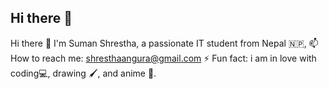 ## Hi there 👋

<!--
**Xumanstha/Xumanstha** is a ✨ _special_ ✨ repository because its `README.md` (this file) appears on your GitHub profile.

Here are some ideas to get you started:

- 🔭 I’m currently working on ...
- 🌱 I’m currently learning ...
- 👯 I’m looking to collaborate on ...
- 🤔 I’m looking for help with ...
- 💬 Ask me about ...
- 📫 How to reach me: ...
- 😄 Pronouns: ...
- ⚡ Fun fact: ...
-->
Hi there 👋
I'm Suman Shrestha,
a passionate IT student from Nepal 🇳🇵,
📫 How to reach me: shresthaangura@gmail.com
⚡ Fun fact: i am in love with coding💻, drawing 🖌️, and anime 🦊.
